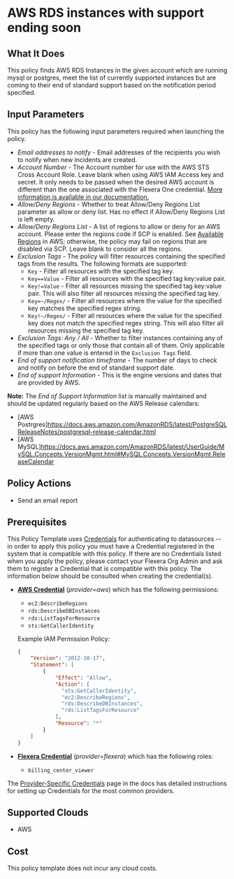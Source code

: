 # AWS RDS instances with support ending soon

## What It Does

This policy finds AWS RDS Instances in the given account which are running mysql or postgres, meet the list of currently supported instances but are coming to their end of standard support based on the notification period specified.

## Input Parameters

This policy has the following input parameters required when launching the policy.

- *Email addresses to notify* - Email addresses of the recipients you wish to notify when new incidents are created.
- *Account Number* - The Account number for use with the AWS STS Cross Account Role. Leave blank when using AWS IAM Access key and secret. It only needs to be passed when the desired AWS account is different than the one associated with the Flexera One credential. [More information is available in our documentation.](https://docs.flexera.com/flexera/EN/Automation/ProviderCredentials.htm#automationadmin_1982464505_1123608)
- *Allow/Deny Regions* - Whether to treat Allow/Deny Regions List parameter as allow or deny list. Has no effect if Allow/Deny Regions List is left empty.
- *Allow/Deny Regions List* - A list of regions to allow or deny for an AWS account. Please enter the regions code if SCP is enabled. See [Available Regions](https://docs.aws.amazon.com/AWSEC2/latest/UserGuide/using-regions-availability-zones.html#concepts-available-regions) in AWS; otherwise, the policy may fail on regions that are disabled via SCP. Leave blank to consider all the regions.
- *Exclusion Tags* - The policy will filter resources containing the specified tags from the results. The following formats are supported:
  - `Key` - Filter all resources with the specified tag key.
  - `Key==Value` - Filter all resources with the specified tag key:value pair.
  - `Key!=Value` - Filter all resources missing the specified tag key:value pair. This will also filter all resources missing the specified tag key.
  - `Key=~/Regex/` - Filter all resources where the value for the specified key matches the specified regex string.
  - `Key!~/Regex/` - Filter all resources where the value for the specified key does not match the specified regex string. This will also filter all resources missing the specified tag key.
- *Exclusion Tags: Any / All* - Whether to filter instances containing any of the specified tags or only those that contain all of them. Only applicable if more than one value is entered in the `Exclusion Tags` field.
- *End of support notification timeframe* - The number of days to check and notify on before the end of standard support date.
- *End of support Information* - This is the engine versions and dates that are provided by AWS.

**Note:** The *End of Support Information* list is manually maintained and should be updated regularly based on the AWS Release calendars:

- [AWS Postrgres]https://docs.aws.amazon.com/AmazonRDS/latest/PostgreSQLReleaseNotes/postgresql-release-calendar.html
- [AWS MySQL]https://docs.aws.amazon.com/AmazonRDS/latest/UserGuide/MySQL.Concepts.VersionMgmt.html#MySQL.Concepts.VersionMgmt.ReleaseCalendar

## Policy Actions

- Send an email report

## Prerequisites

This Policy Template uses [Credentials](https://docs.flexera.com/flexera/EN/Automation/ManagingCredentialsExternal.htm) for authenticating to datasources -- in order to apply this policy you must have a Credential registered in the system that is compatible with this policy. If there are no Credentials listed when you apply the policy, please contact your Flexera Org Admin and ask them to register a Credential that is compatible with this policy. The information below should be consulted when creating the credential(s).

- [**AWS Credential**](https://docs.flexera.com/flexera/EN/Automation/ProviderCredentials.htm#automationadmin_1982464505_1121575) (*provider=aws*) which has the following permissions:
  - `ec2:DescribeRegions`
  - `rds:DescribeDBInstances`
  - `rds:ListTagsForResource`
  - `sts:GetCallerIdentity`

  Example IAM Permission Policy:

  ```json
  {
      "Version": "2012-10-17",
      "Statement": [
          {
              "Effect": "Allow",
              "Action": [
                "sts:GetCallerIdentity",
                "ec2:DescribeRegions",
                "rds:DescribeDBInstances",
                "rds:ListTagsForResource"
              ],
              "Resource": "*"
          }
      ]
  }
  ```

- [**Flexera Credential**](https://docs.flexera.com/flexera/EN/Automation/ProviderCredentials.htm) (*provider=flexera*) which has the following roles:
  - `billing_center_viewer`

The [Provider-Specific Credentials](https://docs.flexera.com/flexera/EN/Automation/ProviderCredentials.htm) page in the docs has detailed instructions for setting up Credentials for the most common providers.

## Supported Clouds

- AWS

## Cost

This policy template does not incur any cloud costs.
